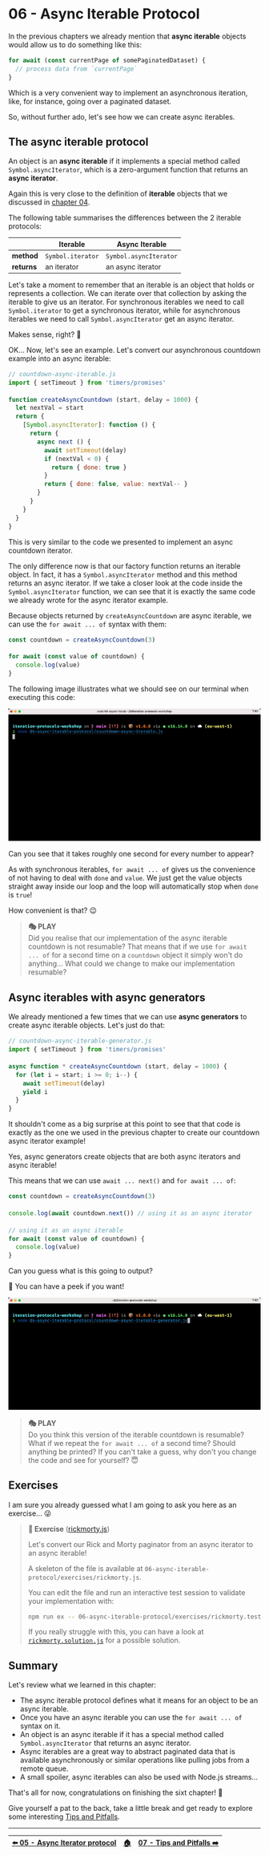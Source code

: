 # 06 - Async Iterable Protocol

In the previous chapters we already mention that **async iterable** objects would allow us to do something like this:

```js
for await (const currentPage of somePaginatedDataset) {
  // process data from `currentPage`
}
```

Which is a very convenient way to implement an asynchronous iteration, like, for instance, going over a paginated dataset.

So, without further ado, let's see how we can create async iterables.


## The async iterable protocol

An object is an **async iterable** if it implements a special method called `Symbol.asyncIterator`, which is a zero-argument function that returns an **async iterator**.

Again this is very close to the definition of **iterable** objects that we discussed in [chapter 04](/04-iterable-protocol/README.md).

The following table summarises the differences between the 2 iterable protocols:

|             | **Iterable**      | **Async Iterable**     |
|-------------|-------------------|------------------------|
| **method**  | `Symbol.iterator` | `Symbol.asyncIterator` |
| **returns** | an iterator       | an async iterator      |

Let's take a moment to remember that an iterable is an object that holds or represents a collection. We can iterate over that collection by asking the iterable to give us an iterator. For synchronous iterables we need to call `Symbol.iterator` to get a synchronous iterator, while for asynchronous iterables we need to call `Symbol.asyncIterator` get an async iterator.

Makes sense, right? 🤗

OK... Now, let's see an example. Let's convert our asynchronous countdown example into an async iterable:

```js
// countdown-async-iterable.js
import { setTimeout } from 'timers/promises'

function createAsyncCountdown (start, delay = 1000) {
  let nextVal = start
  return {
    [Symbol.asyncIterator]: function () {
      return {
        async next () {
          await setTimeout(delay)
          if (nextVal < 0) {
            return { done: true }
          }
          return { done: false, value: nextVal-- }
        }
      }
    }
  }
}
```

This is very similar to the code we presented to implement an async countdown iterator.

The only difference now is that our factory function returns an iterable object. In fact, it has a `Symbol.asyncIterator` method and this method returns an async iterator. If we take a closer look at the code inside the `Symbol.asyncIterator` function, we can see that it is exactly the same code we already wrote for the async iterator example.

Because objects returned by `createAsyncCountdown` are async iterable, we can use the `for await ... of` syntax with them:

```js
const countdown = createAsyncCountdown(3)

for await (const value of countdown) {
  console.log(value)
}
```

The following image illustrates what we should see on our terminal when executing this code:

![Terminal showing what happens when we execute our async countdown iterable script](./images/countdown-async-iterable.gif)

Can you see that it takes roughly one second for every number to appear?

As with synchronous iterables, `for await ... of` gives us the convenience of not having to deal with `done` and `value`. We just get the value objects straight away inside our loop and the loop will automatically stop when `done` is `true`!

How convenient is that? 😉

> **🎭 PLAY**  
> Did you realise that our implementation of the async iterable countdown is not resumable? That means that if we use `for await ... of` for a second time on a `countdown` object it simply won't do anything... What could we change to make our implementation resumable?


## Async iterables with async generators

We already mentioned a few times that we can use **async generators** to create async iterable objects. Let's just do that:


```js
// countdown-async-iterable-generator.js
import { setTimeout } from 'timers/promises'

async function * createAsyncCountdown (start, delay = 1000) {
  for (let i = start; i >= 0; i--) {
    await setTimeout(delay)
    yield i
  }
}
```

It shouldn't come as a big surprise at this point to see that that code is exactly as the one we used in the previous chapter to create our countdown async iterator example!

Yes, async generators create objects that are both async iterators and async iterable!

This means that we can use `await ... next()` and `for await ... of`:

```js
const countdown = createAsyncCountdown(3)

console.log(await countdown.next()) // using it as an async iterator

// using it as an async iterable
for await (const value of countdown) {
  console.log(value)
}
```

Can you guess what is this going to output?

<detail> <summary> 👀  You can have a peek if you want!</summary>

![The output of our async generator example](./images/countdown-async-iterable-generator.gif)

</detail>

> **🎭 PLAY**  
> Do you think this version of the iterable countdown is resumable? What if we repeat the `for await ... of` a second time? Should anything be printed? If you can't take a guess, why don't you change the code and see for yourself? 😇


## Exercises

I am sure you already guessed what I am going to ask you here as an exercise... 😜

> **🏹 Exercise** ([rickmorty.js](/06-async-iterable-protocol/exercises/rickmorty.js))
>
> Let's convert our Rick and Morty paginator from an async iterator to an async iterable!
>
> A skeleton of the file is available at `06-async-iterable-protocol/exercises/rickmorty.js`.
>
> You can edit the file and run an interactive test session to validate your implementation with:
>
> ```bash
> npm run ex -- 06-async-iterable-protocol/exercises/rickmorty.test.js
> ```
>
> If you really struggle with this, you can have a look at [`rickmorty.solution.js`](/06-async-iterable-protocol/exercises/rickmorty.solution.js) for a possible solution.


## Summary

Let's review what we learned in this chapter:

  - The async iterable protocol defines what it means for an object to be an async iterable.
  - Once you have an async iterable you can use the `for await ... of` syntax on it.
  - An object is an async iterable if it has a special method called `Symbol.asyncIterator` that returns an async iterator.
  - Async iterables are a great way to abstract paginated data that is available asynchronously or similar operations like pulling jobs from a remote queue.
  - A small spoiler, async iterables can also be used with Node.js streams...

That's all for now, congratulations on finishing the sixt chapter! 🎉

Give yourself a pat to the back, take a little break and get ready to explore some interesting [Tips and Pitfalls](/07-tips-and-pitfalls/README.md).

---

| [⬅️ 05 - Async Iterator protocol](/05-async-iterator-protocol/README.md) | [🏠](/README.md)| [07 - Tips and Pitfalls ➡️](/07-tips-and-pitfalls/README.md)|
|:--------------|:------:|------------------------------------------------:|
